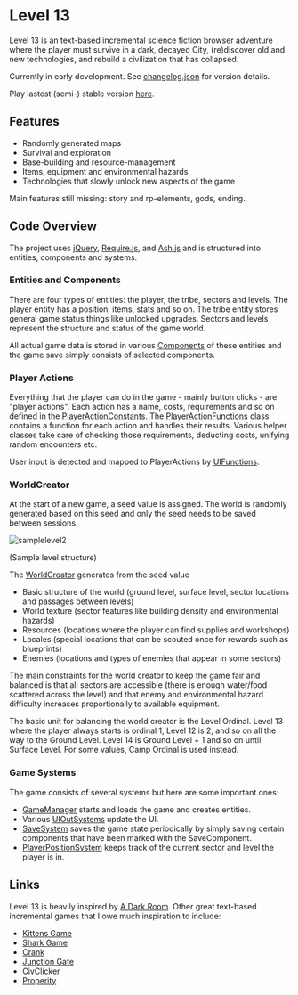 # Level 13

Level 13 is an text-based incremental science fiction browser adventure where the player must survive in a dark, decayed City, (re)discover old and new technologies, and rebuild a civilization that has collapsed.

Currently in early development. See [changelog.json](https://github.com/nroutasuo/level13/blob/master/changelog.json) for version details.

Play lastest (semi-) stable version [here](https://nroutasuo.github.io/level13/).


## Features

* Randomly generated maps
* Survival and exploration
* Base-building and resource-management
* Items, equipment and environmental hazards
* Technologies that slowly unlock new aspects of the game

Main features still missing: story and rp-elements, gods, ending.


## Code Overview

The project uses [jQuery](https://jquery.com/), [Require.js](http://requirejs.org/), and [Ash.js]( https://github.com/brejep/ash-js) and is structured into entities, components and systems.

### Entities and Components

There are four types of entities: the player, the tribe, sectors and levels. The player entity has a position, items, stats and so on. The tribe entity stores general game status things like unlocked upgrades. Sectors and levels represent the structure and status of the game world. 

All actual game data is stored in various [Components](https://github.com/nroutasuo/level13/tree/master/src/game/components) of these entities and the game save simply consists of selected components.

### Player Actions 

Everything that the player can do in the game - mainly button clicks - are "player actions". Each action has a name, costs, requirements and so on defined in the [PlayerActionConstants](https://github.com/nroutasuo/level13/blob/master/src/game/constants/PlayerActionConstants.js). The [PlayerActionFunctions](https://github.com/nroutasuo/level13/blob/master/src/game/PlayerActionFunctions.js) class contains a function for each action and handles their results. Various helper classes take care of checking those requirements, deducting costs, unifying random encounters etc.  

User input is detected and mapped to PlayerActions by [UIFunctions](https://github.com/nroutasuo/level13/blob/master/src/game/UIFunctions.js).

### WorldCreator

At the start of a new game, a seed value is assigned. The world is randomly generated based on this seed and only the seed needs to be saved between sessions.

![samplelevel2](http://i.imgsafe.org/dc1caf07b7.png)

(Sample level structure)

The [WorldCreator](https://github.com/nroutasuo/level13/blob/master/src/game/worldcreator/WorldCreator.js) generates from the seed value

* Basic structure of the world (ground level, surface level, sector locations and passages between levels)
* World texture (sector features like building density and environmental hazards)
* Resources (locations where the player can find supplies and workshops)
* Locales (special locations that can be scouted once for rewards such as blueprints)
* Enemies (locations and types of enemies that appear in some sectors)

The main constraints for the world creator to keep the game fair and balanced is that all sectors are accessible (there is enough water/food scattered across the level) and that enemy and environmental hazard difficulty increases proportionally to available equipment. 

The basic unit for balancing the world creator is the Level Ordinal. Level 13 where the player always starts is ordinal 1, Level 12 is 2, and so on all the way to the Ground Level. Level 14 is Ground Level + 1 and so on until Surface Level. For some values, Camp Ordinal is used instead.

### Game Systems

The game consists of several systems but here are some important ones:

* [GameManager](https://github.com/nroutasuo/level13/blob/master/src/game/systems/GameManager.js) starts and loads the game and creates entities.
* Various [UIOutSystems](https://github.com/nroutasuo/level13/tree/master/src/game/systems/ui) update the UI.
* [SaveSystem](https://github.com/nroutasuo/level13/blob/master/src/game/systems/SaveSystem.js) saves the game state periodically by simply saving certain components that have been marked with the SaveComponent.
* [PlayerPositionSystem](https://github.com/nroutasuo/level13/blob/master/src/game/systems/PlayerPositionSystem.js) keeps track of the current sector and level the player is in.


## Links

Level 13 is heavily inspired by [A Dark Room]( http://adarkroom.doublespeakgames.com/). Other great text-based incremental games that I owe much inspiration to include:

* [Kittens Game](http://bloodrizer.ru/games/kittens/)
* [Shark Game](http://cirri.al/sharks/)
* [Crank](https://faedine.com/games/crank/b39/)
* [Junction Gate](http://www.junctiongate.com/)
* [CivClicker](http://dhmholley.co.uk/civclicker.html)
* [Properity](http://playprosperity.ca/)

